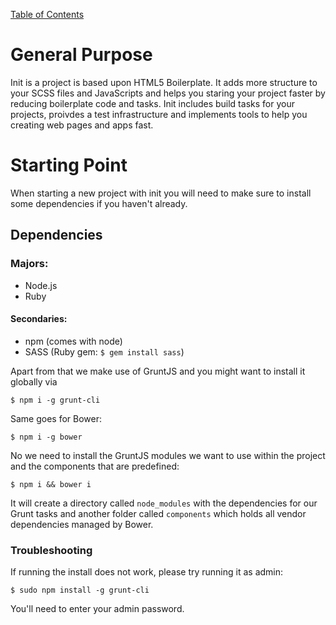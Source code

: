 [Table of Contents](TOC.md)

# General Purpose

Init is a project is based upon HTML5 Boilerplate. It adds more structure to your SCSS files and JavaScripts and helps you staring your project faster by reducing boilerplate code and tasks.
Init includes build tasks for your projects, proivdes a test infrastructure and implements tools to help you creating web pages and apps fast.

# Starting Point

When starting a new project with init you will need to make sure to install some dependencies if you haven't already.

## Dependencies

### Majors:

* Node.js
* Ruby

#### Secondaries:

* npm (comes with node)
* SASS (Ruby gem: `$ gem install sass`)

Apart from that we make use of GruntJS and you might want to install it globally via

	$ npm i -g grunt-cli

Same goes for Bower:

	$ npm i -g bower

No we need to install the GruntJS modules we want to use within the project and the components that are predefined:

	$ npm i && bower i

It will create a directory called `node_modules` with the dependencies for our Grunt tasks and another folder called `components` which holds all vendor dependencies
managed by Bower.

### Troubleshooting

If running the install does not work, please try running it as admin:

	$ sudo npm install -g grunt-cli

You'll need to enter your admin password.

